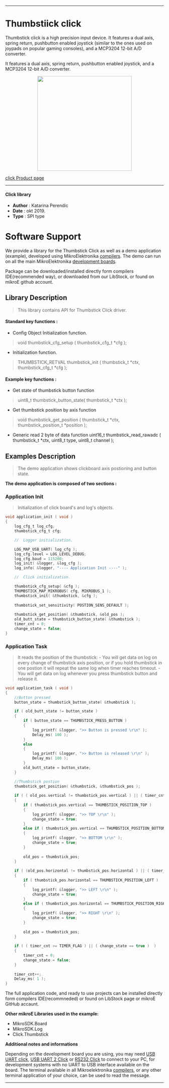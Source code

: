 

---
# Thumbstiick click

Thumbstick click is a high precision input device. It features a dual axis, spring return, pushbutton enabled joystick (similar to the ones used on joypads on popular gaming consoles), and a MCP3204 12-bit A/D converter.

It features a dual axis, spring return, pushbutton enabled joystick, and a MCP3204 12-bit A/D converter.

<p align="center">
  <img src="https://download.mikroe.com/images/click_for_ide/thumbstick_click.png" height=300px>
</p>

[click Product page](<https://www.mikroe.com/thumbstick-click>)

---

#### Click library 

- **Author**        : Katarina Perendic
- **Date**          : okt 2019.
- **Type**          : SPI type


# Software Support

We provide a library for the Thumbstick Click 
as well as a demo application (example), developed using MikroElektronika 
[compilers](https://shop.mikroe.com/compilers). 
The demo can run on all the main MikroElektronika [development boards](https://shop.mikroe.com/development-boards).

Package can be downloaded/installed directly form compilers IDE(recommended way), or downloaded from our LibStock, or found on mikroE github account. 

## Library Description

> This library contains API for Thumbstick Click driver.

#### Standard key functions :

- Config Object Initialization function.
> void thumbstick_cfg_setup ( thumbstick_cfg_t *cfg ); 
 
- Initialization function.
> THUMBSTICK_RETVAL thumbstick_init ( thumbstick_t *ctx, thumbstick_cfg_t *cfg );

#### Example key functions :

- Get state of thumbstick button function
> uint8_t thumbstick_button_state( thumbstick_t *ctx );
 
- Get thumbstick position by axis function
> void thumbstick_get_position ( thumbstick_t *ctx, thumbstick_position_t *position );

- Generic read 2 byte of data function
uint16_t thumbstick_read_rawadc ( thumbstick_t *ctx, uint8_t type, uint8_t channel );

## Examples Description

> The demo application shows clickboard axis postioning and button state.

**The demo application is composed of two sections :**

### Application Init 

> Initialization of click board's and log's objects.

```c
void application_init ( void )
{
    log_cfg_t log_cfg;
    thumbstick_cfg_t cfg;

    //  Logger initialization.

    LOG_MAP_USB_UART( log_cfg );
    log_cfg.level = LOG_LEVEL_DEBUG;
    log_cfg.baud = 115200;
    log_init( &logger, &log_cfg );
    log_info( &logger, "---- Application Init ----" );

    //  Click initialization.

    thumbstick_cfg_setup( &cfg );
    THUMBSTICK_MAP_MIKROBUS( cfg, MIKROBUS_1 );
    thumbstick_init( &thumbstick, &cfg );
    
    thumbstick_set_sensitivity( POSTION_SENS_DEFAULT );
    
    thumbstick_get_position( &thumbstick, &old_pos );
    old_butt_state = thumbstick_button_state( &thumbstick );
    timer_cnt = 0;
    change_state = false;
}
```

### Application Task


>It reads the position of the thumbstick:
    - You will get data on log on every change of thumbstick axis position, or if you hold 
        thumbstick in one postion it will repeat the same log when timer reaches timeout.
    - You will get data on log whenever you press thumbstick button and release it.

```c
void application_task ( void )
{
    //Button pressed
    button_state = thumbstick_button_state( &thumbstick );

    if ( old_butt_state != button_state )
    {
        if ( button_state == THUMBSTICK_PRESS_BUTTON )
        {
            log_printf( &logger, ">> Button is pressed \r\n" );
            Delay_ms( 100 );
        }
        else
        {
            log_printf( &logger, ">> Button is released \r\n" );
            Delay_ms( 100 );
        }
        old_butt_state = button_state;
    }

    //Thumbstick postion
    thumbstick_get_position( &thumbstick, &thumbstick_pos );
    
    if ( ( old_pos.vertical != thumbstick_pos.vertical ) || ( timer_cnt >= TIMER_FLAG ) )
    {
        if ( thumbstick_pos.vertical == THUMBSTICK_POSITION_TOP )
        {
            log_printf( &logger, ">> TOP \r\n" );
            change_state = true;
        }
        else if ( thumbstick_pos.vertical == THUMBSTICK_POSITION_BOTTOM )
        {
            log_printf( &logger, ">> BOTTOM \r\n" );
            change_state = true;
        }
        
        old_pos = thumbstick_pos;
    }
    
    if ( (old_pos.horizontal != thumbstick_pos.horizontal ) || ( timer_cnt >= TIMER_FLAG )  )
    {
        if ( thumbstick_pos.horizontal == THUMBSTICK_POSITION_LEFT )
        {
            log_printf( &logger, ">> LEFT \r\n" );
            change_state = true;
        }
        else if ( thumbstick_pos.horizontal == THUMBSTICK_POSITION_RIGHT )
        {
            log_printf( &logger, ">> RIGHT \r\n" );
            change_state = true;
        }
        
        old_pos = thumbstick_pos;
    }
    
    if ( ( timer_cnt >= TIMER_FLAG ) || ( change_state == true )  )
    {
        timer_cnt = 0;
        change_state = false;
    }
    
    timer_cnt++;
    Delay_ms( 1 );
}
```

The full application code, and ready to use projects can be  installed directly form compilers IDE(recommneded) or found on LibStock page or mikroE GitHub accaunt.

**Other mikroE Libraries used in the example:** 

- MikroSDK.Board
- MikroSDK.Log
- Click.Thumbstick

**Additional notes and informations**

Depending on the development board you are using, you may need 
[USB UART click](https://shop.mikroe.com/usb-uart-click), 
[USB UART 2 Click](https://shop.mikroe.com/usb-uart-2-click) or 
[RS232 Click](https://shop.mikroe.com/rs232-click) to connect to your PC, for 
development systems with no UART to USB interface available on the board. The 
terminal available in all Mikroelektronika 
[compilers](https://shop.mikroe.com/compilers), or any other terminal application 
of your choice, can be used to read the message.



---
